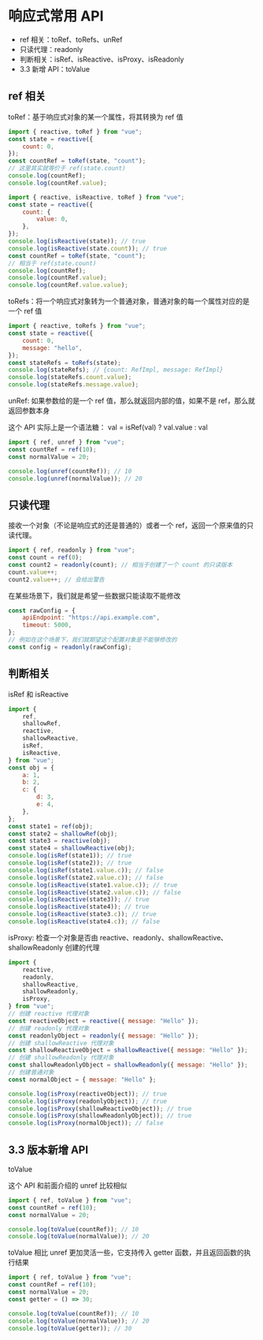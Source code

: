 # 响应式常用 API

-   ref 相关：toRef、toRefs、unRef
-   只读代理：readonly
-   判断相关：isRef、isReactive、isProxy、isReadonly
-   3.3 新增 API：toValue

## ref 相关

toRef：基于响应式对象的某一个属性，将其转换为 ref 值

```jsx
import { reactive, toRef } from "vue";
const state = reactive({
    count: 0,
});
const countRef = toRef(state, "count");
// 这里其实就等价于 ref(state.count)
console.log(countRef);
console.log(countRef.value);
```

```jsx
import { reactive, isReactive, toRef } from "vue";
const state = reactive({
    count: {
        value: 0,
    },
});
console.log(isReactive(state)); // true
console.log(isReactive(state.count)); // true
const countRef = toRef(state, "count");
// 相当于 ref(state.count)
console.log(countRef);
console.log(countRef.value);
console.log(countRef.value.value);
```

toRefs：将一个响应式对象转为一个普通对象，普通对象的每一个属性对应的是一个 ref 值

```jsx
import { reactive, toRefs } from "vue";
const state = reactive({
    count: 0,
    message: "hello",
});
const stateRefs = toRefs(state);
console.log(stateRefs); // {count: RefImpl, message: RefImpl}
console.log(stateRefs.count.value);
console.log(stateRefs.message.value);
```

unRef: 如果参数给的是一个 ref 值，那么就返回内部的值，如果不是 ref，那么就返回参数本身

这个 API 实际上是一个语法糖： val = isRef(val) ? val.value : val

```jsx
import { ref, unref } from "vue";
const countRef = ref(10);
const normalValue = 20;

console.log(unref(countRef)); // 10
console.log(unref(normalValue)); // 20
```

## 只读代理

接收一个对象（不论是响应式的还是普通的）或者一个 ref，返回一个原来值的只读代理。

```jsx
import { ref, readonly } from "vue";
const count = ref(0);
const count2 = readonly(count); // 相当于创建了一个 count 的只读版本
count.value++;
count2.value++; // 会给出警告
```

在某些场景下，我们就是希望一些数据只能读取不能修改

```jsx
const rawConfig = {
    apiEndpoint: "https://api.example.com",
    timeout: 5000,
};
// 例如在这个场景下，我们就期望这个配置对象是不能够修改的
const config = readonly(rawConfig);
```

## 判断相关

isRef 和 isReactive

```jsx
import {
    ref,
    shallowRef,
    reactive,
    shallowReactive,
    isRef,
    isReactive,
} from "vue";
const obj = {
    a: 1,
    b: 2,
    c: {
        d: 3,
        e: 4,
    },
};
const state1 = ref(obj);
const state2 = shallowRef(obj);
const state3 = reactive(obj);
const state4 = shallowReactive(obj);
console.log(isRef(state1)); // true
console.log(isRef(state2)); // true
console.log(isRef(state1.value.c)); // false
console.log(isRef(state2.value.c)); // false
console.log(isReactive(state1.value.c)); // true
console.log(isReactive(state2.value.c)); // false
console.log(isReactive(state3)); // true
console.log(isReactive(state4)); // true
console.log(isReactive(state3.c)); // true
console.log(isReactive(state4.c)); // false
```

isProxy: 检查一个对象是否由 reactive、readonly、shallowReactive、shallowReadonly 创建的代理

```jsx
import {
    reactive,
    readonly,
    shallowReactive,
    shallowReadonly,
    isProxy,
} from "vue";
// 创建 reactive 代理对象
const reactiveObject = reactive({ message: "Hello" });
// 创建 readonly 代理对象
const readonlyObject = readonly({ message: "Hello" });
// 创建 shallowReactive 代理对象
const shallowReactiveObject = shallowReactive({ message: "Hello" });
// 创建 shallowReadonly 代理对象
const shallowReadonlyObject = shallowReadonly({ message: "Hello" });
// 创建普通对象
const normalObject = { message: "Hello" };

console.log(isProxy(reactiveObject)); // true
console.log(isProxy(readonlyObject)); // true
console.log(isProxy(shallowReactiveObject)); // true
console.log(isProxy(shallowReadonlyObject)); // true
console.log(isProxy(normalObject)); // false
```

## 3.3 版本新增 API

toValue

这个 API 和前面介绍的 unref 比较相似

```jsx
import { ref, toValue } from "vue";
const countRef = ref(10);
const normalValue = 20;

console.log(toValue(countRef)); // 10
console.log(toValue(normalValue)); // 20
```

toValue 相比 unref 更加灵活一些，它支持传入 getter 函数，并且返回函数的执行结果

```jsx
import { ref, toValue } from "vue";
const countRef = ref(10);
const normalValue = 20;
const getter = () => 30;

console.log(toValue(countRef)); // 10
console.log(toValue(normalValue)); // 20
console.log(toValue(getter)); // 30
```

